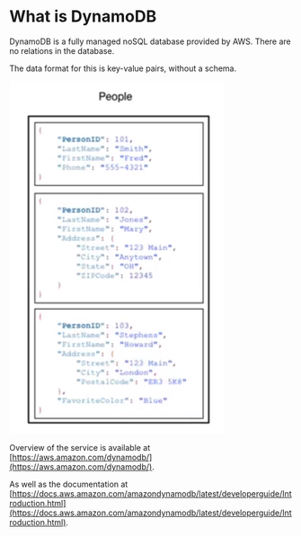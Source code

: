# What is DynamoDB

DynamoDB is a fully managed noSQL database provided by AWS. There are no relations in the database.

The data format for this is key-value pairs, without a schema.

![](../../../images/2019-10-05-11-57-51.png)

Overview of the service is available at [https://aws.amazon.com/dynamodb/](https://aws.amazon.com/dynamodb/).

As well as the documentation at [https://docs.aws.amazon.com/amazondynamodb/latest/developerguide/Introduction.html](https://docs.aws.amazon.com/amazondynamodb/latest/developerguide/Introduction.html).